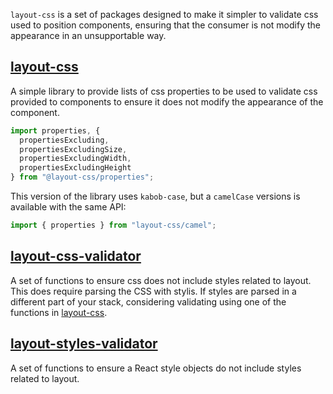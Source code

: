`layout-css` is a set of packages designed to make it simpler to validate css used
to position components, ensuring that the consumer is not modify the appearance
in an unsupportable way.

## [layout-css](packages/layout-css)

A simple library to provide lists of css properties to be used to
validate css provided to components to ensure it does not modify the
appearance of the component.

```js
import properties, {
  propertiesExcluding,
  propertiesExcludingSize,
  propertiesExcludingWidth,
  propertiesExcludingHeight
} from "@layout-css/properties";
```

This version of the library uses `kabob-case`, but a `camelCase` versions
is available with the same API:

```js
import { properties } from "layout-css/camel";
```

## [layout-css-validator](packages/layout-css-validator)

A set of functions to ensure css does not include styles related to layout.
This does require parsing the CSS with stylis. If styles are parsed in a
different part of your stack, considering validating using one of the functions
in [layout-css](packages/layout-css).

## [layout-styles-validator](packages/layout-styles-validator)

A set of functions to ensure a React style objects do not include styles
related to layout.
